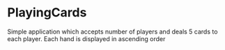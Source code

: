 # PlayingCards
Simple application which accepts number of players and deals 5 cards to each player. Each hand is displayed in ascending order
